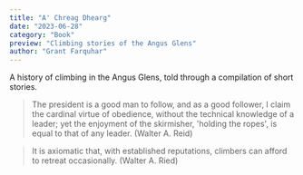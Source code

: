 ```yaml
---
title: "A' Chreag Dhearg"
date: "2023-06-28"
category: "Book"
preview: "Climbing stories of the Angus Glens"
author: "Grant Farquhar"
---
```


A history of climbing in the Angus Glens, told through a compilation of short stories.

> The president is a good man to follow, and as a good follower, I claim the cardinal virtue of obedience, without the technical knowledge of a leader; yet the enjoyment of the skirmisher, 'holding the ropes', is equal to that of any leader. (Walter A. Reid)

> It is axiomatic that, with established reputations, climbers can afford to retreat occasionally. (Walter A. Ried)
